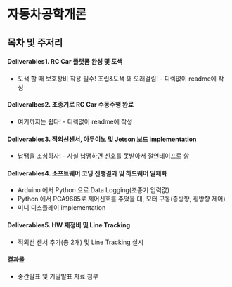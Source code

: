 # 자동차공학개론
## 목차 및 주저리
#### Deliverables1. RC Car 플랫폼 완성 및 도색
- 도색 할 때 보호장비 착용 필수! 조립&도색 꽤 오래걸림! - 디렉없이 readme에 작성

#### Deliveralbes2. 조종기로 RC Car 수동주행 완료
- 여기까지는 쉽다! - 디렉없이 readme에 작성

#### Deliverables3. 적외선센서, 아두이노 및 Jetson 보드 implementation
- 납땜을 조심하자! - 사실 납땜하면 신호를 못받아서 절연테이프로 함

#### Deliverables4. 소프트웨어 코딩 진행결과 및 하드웨어 일체화
- Arduino 에서 Python 으로 Data Logging(조종기 입력값)
- Python 에서 PCA9685로 제어신호를 주었을 대, 모터 구동(종방향, 횡방향 제어)
- 미니 디스플레이 implementation

#### Deliverables5. HW 재정비 및 Line Tracking
- 적외선 센서 추가(총 2개) 및 Line Tracking 실시
  
#### 결과물

- 중간발표 및 기말발표 자료 첨부
